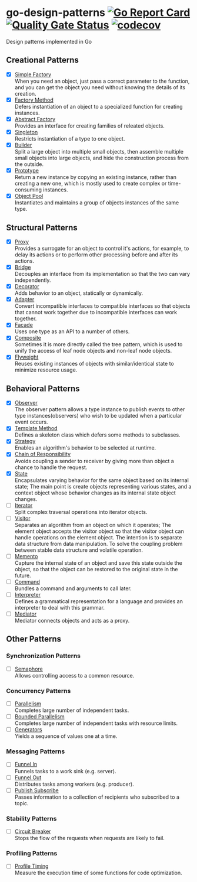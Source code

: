# go-design-patterns [![Go Report Card](https://goreportcard.com/badge/github.com/windvalley/go-design-patterns)](https://goreportcard.com/report/github.com/windvalley/go-design-patterns) [![Quality Gate Status](https://sonarcloud.io/api/project_badges/measure?project=windvalley_go-design-patterns&metric=alert_status)](https://sonarcloud.io/dashboard?id=windvalley_go-design-patterns) [![codecov](https://codecov.io/gh/windvalley/go-design-patterns/branch/main/graph/badge.svg?token=UV7V4WC03R)](https://codecov.io/gh/windvalley/go-design-patterns)

Design patterns implemented in Go

## Creational Patterns

- [x] [Simple Factory](/simple_factory/)  
When you need an object, just pass a correct parameter to the function, and you can get the object you need without knowing the details of its creation.
- [x] [Factory Method](/factory_method/)  
Defers instantiation of an object to a specialized function for creating instances.
- [x] [Abstract Factory](/abstract_factory/)  
Provides an interface for creating families of releated objects.
- [x] [Singleton](/singleton/)  
Restricts instantiation of a type to one object.
- [x] [Builder](/builder/)  
Split a large object into multiple small objects, then assemble multiple small objects into large objects, and hide the construction process from the outside.
- [x] [Prototype](/prototype/)  
Return a new instance by copying an existing instance, rather than creating a new one, which is mostly used to create complex or time-consuming instances.
- [x] [Object Pool](/object_pool/)  
Instantiates and maintains a group of objects instances of the same type.

## Structural Patterns

- [x] [Proxy](/proxy/)  
Provides a surrogate for an object to control it's actions, for example, to delay its actions or to perform other processing before and after its actions.
- [x] [Bridge](/bridge/)  
Decouples an interface from its implementation so that the two can vary independently.
- [x] [Decorator](/decorator/)  
Adds behavior to an object, statically or dynamically.
- [x] [Adapter](/adapter/)  
Convert incompatible interfaces to compatible interfaces so that objects that cannot work together due to incompatible interfaces can work together.
- [x] [Facade](/facade/)  
Uses one type as an API to a number of others.
- [x] [Composite](/composite/)  
Sometimes it is more directly called the tree pattern, which is used to unify the access of leaf node objects and non-leaf node objects.
- [x] [Flyweight](/flyweight/)  
Reuses existing instances of objects with similar/identical state to minimize resource usage.

## Behavioral Patterns

- [x] [Observer](/behavioral/)  
The observer pattern allows a type instance to publish events to other type instances(observers) who wish to be updated when a particular event occurs.
- [x] [Template Method](/template_method/)  
Defines a skeleton class which defers some methods to subclasses.
- [x] [Strategy](/strategy/)  
Enables an algorithm's behavior to be selected at runtime.
- [x] [Chain of Responsibility](/chain_of_responsibility/)  
Avoids coupling a sender to receiver by giving more than object a chance to handle the request.
- [x] [State](/state/)  
Encapsulates varying behavior for the same object based on its internal state;
The main point is create objects representing various states, 
and a context object whose behavior changes as its internal state object changes.
- [ ] [Iterator](/iterator/)  
Split complex traversal operations into iterator objects.
- [ ] [Visitor](/visitor/)  
Separates an algorithm from an object on which it operates;
The element object accepts the visitor object so that the visitor object can handle operations on the element object.
The intention is to separate data structure from data manipulation.
To solve the coupling problem between stable data structure and volatile operation.
- [ ] [Memento](/memento/)  
Capture the internal state of an object and save this state outside the object, 
so that the object can be restored to the original state in the future.
- [ ] [Command](/command/)  
Bundles a command and arguments to call later.
- [ ] [Interpreter](/interpreter/)  
Defines a grammatical representation for a language and provides an interpreter to deal with this grammar.
- [ ] [Mediator](/mediator/)  
Mediator connects objects and acts as a proxy.

## Other Patterns

### Synchronization Patterns

- [ ] [Semaphore](/semaphore/)  
Allows controlling access to a common resource.

### Concurrency Patterns

- [ ] [Parallelism](/parallelism/)  
Completes large number of independent tasks.
- [ ] [Bounded Parallelism](/bounded_parallelism/)  
Completes large number of independent tasks with resource limits.
- [ ] [Generators](/generators/)  
Yields a sequence of values one at a time.

### Messaging Patterns

- [ ] [Funnel In](/funnel_in/)  
Funnels tasks to a work sink (e.g. server).
- [ ] [Funnel Out](/funnel_out/)  
Distributes tasks among workers (e.g. producer).
- [ ] [Publish Subscribe](/publish_subscribe/)  
Passes information to a collection of recipients who subscribed to a topic.

### Stability Patterns

- [ ] [Circuit Breaker](/circuit_breaker/)  
Stops the flow of the requests when requests are likely to fail.

### Profiling Patterns

- [ ] [Profile Timing](/profile_timing/)  
Measure the execution time of some functions for code optimization.
